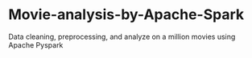 # Movie-analysis-by-Apache-Spark
Data cleaning, preprocessing, and analyze on a million movies using Apache Pyspark
